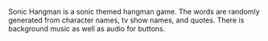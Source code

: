 Sonic Hangman is a sonic themed hangman game. The words are randomly generated from character names, tv show names, and quotes. There is background music as well as audio for buttons.

